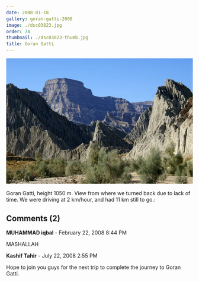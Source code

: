 ```yaml
---
date: 2008-01-18
gallery: goran-gatti-2008
image: ./dsc03823.jpg
order: 74
thumbnail: ./dsc03823-thumb.jpg
title: Goran Gatti
---
```


![Goran Gatti](./dsc03823.jpg)

Goran Gatti, height 1050 m. View from where we turned back due to lack of time. We were driving at 2 km/hour, and had 11 km still to go.:

<div id="comments">

## Comments (2)

<div id="comment">

**MUHAMMAD iqbal** - February 22, 2008  8:44 PM

MASHALLAH

</div>

<div id="comment">

**Kashif Tahir** - July 22, 2008  2:55 PM

Hope to join you guys for the next trip to complete the journey to Goran Gatti.

</div>

</div>